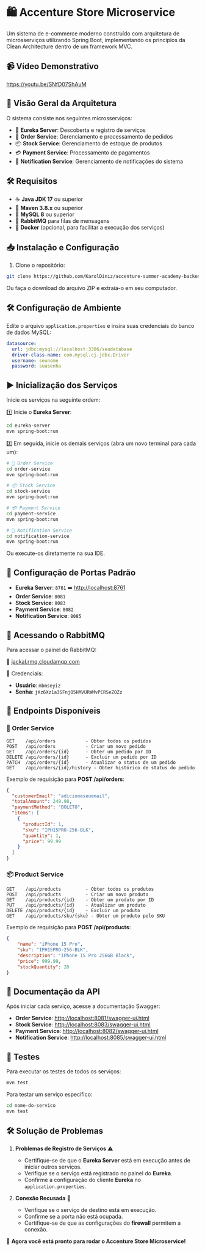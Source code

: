# 🛍️ Accenture Store Microservice

Um sistema de e-commerce moderno construído com arquitetura de microsserviços utilizando Spring Boot, implementando os princípios da Clean Architecture dentro de um framework MVC.

## 📹 Vídeo Demonstrativo  
https://youtu.be/SNfD07ShAuM

## 🚀 Visão Geral da Arquitetura

O sistema consiste nos seguintes microsserviços:
- 🔹 **Eureka Server**: Descoberta e registro de serviços
- 🛒 **Order Service**: Gerenciamento e processamento de pedidos
- 📦 **Stock Service**: Gerenciamento de estoque de produtos
- 💳 **Payment Service**: Processamento de pagamentos
- 📢 **Notification Service**: Gerenciamento de notificações do sistema

## 🛠️ Requisitos

- ☕ **Java JDK 17** ou superior
- 🐘 **Maven 3.8.x** ou superior
- 🐬 **MySQL 8** ou superior
- 🐰 **RabbitMQ** para filas de mensagens
- 🔄 **Docker** (opcional, para facilitar a execução dos serviços)

## 📥 Instalação e Configuração

1. Clone o repositório:
```bash
git clone https://github.com/KarolDiniz/accenture-summer-academy-backend.git
```
Ou faça o download do arquivo ZIP e extraia-o em seu computador.

## 🛠️ Configuração de Ambiente

Edite o arquivo `application.properties` e insira suas credenciais do banco de dados MySQL:

```yml
datasource:
  url: jdbc:mysql://localhost:3306/seudatabase
  driver-class-name: com.mysql.cj.jdbc.Driver
  username: seunome
  password: suasenha
```

## ▶️ Inicialização dos Serviços

Inicie os serviços na seguinte ordem:

1️⃣ Inicie o **Eureka Server**:
```bash
cd eureka-server
mvn spring-boot:run
```

2️⃣ Em seguida, inicie os demais serviços (abra um novo terminal para cada um):
```bash
# 🛒 Order Service
cd order-service
mvn spring-boot:run

# 📦 Stock Service
cd stock-service
mvn spring-boot:run

# 💳 Payment Service
cd payment-service
mvn spring-boot:run

# 📢 Notification Service
cd notification-service
mvn spring-boot:run
```
Ou execute-os diretamente na sua IDE.

## 🔌 Configuração de Portas Padrão

- **Eureka Server**: `8761` ➡️ [http://localhost:8761](http://localhost:8761)
- **Order Service**: `8081`
- **Stock Service**: `8083`
- **Payment Service**: `8082`
- **Notification Service**: `8085`

## 🐰 Acessando o RabbitMQ

Para acessar o painel do RabbitMQ:

🔗 [jackal.rmq.cloudamqp.com](https://rabbitmq.tericcabrel.com/)

🔑 Credenciais:
   - **Usuário**: `mbmseyiz`
   - **Senha**: `jKz6Xz1a3SFnjO5HMVURWMvPCRSeZOZz`

## 📌 Endpoints Disponíveis

### 🛒 Order Service
```
GET    /api/orders           - Obter todos os pedidos
POST   /api/orders           - Criar um novo pedido
GET    /api/orders/{id}      - Obter um pedido por ID
DELETE /api/orders/{id}      - Excluir um pedido por ID
PATCH  /api/orders/{id}      - Atualizar o status de um pedido
GET    /api/orders/{id}/history - Obter histórico de status do pedido
```
Exemplo de requisição para **POST /api/orders**:
```json
{
  "customerEmail": "adicioneseuemail",
  "totalAmount": 249.98,
  "paymentMethod": "BOLETO",
  "items": [
    {
      "productId": 1,
      "sku": "IPH15PRO-256-BLK",
      "quantity": 1,
      "price": 99.99
    }
  ]
}
```

### 📦 Product Service
```
GET    /api/products         - Obter todos os produtos
POST   /api/products         - Criar um novo produto
GET    /api/products/{id}    - Obter um produto por ID
PUT    /api/products/{id}    - Atualizar um produto
DELETE /api/products/{id}    - Excluir um produto
GET    /api/products/sku/{sku} - Obter um produto pelo SKU
```
Exemplo de requisição para **POST /api/products**:
```json
{
    "name": "iPhone 15 Pro",
    "sku": "IPH15PRO-256-BLK",
    "description": "iPhone 15 Pro 256GB Black",
    "price": 999.99,
    "stockQuantity": 20
}
```

## 📄 Documentação da API

Após iniciar cada serviço, acesse a documentação Swagger:
- **Order Service**: [http://localhost:8081/swagger-ui.html](http://localhost:8081/swagger-ui.html)
- **Stock Service**: [http://localhost:8083/swagger-ui.html](http://localhost:8083/swagger-ui.html)
- **Payment Service**: [http://localhost:8082/swagger-ui.html](http://localhost:8082/swagger-ui.html)
- **Notification Service**: [http://localhost:8085/swagger-ui.html](http://localhost:8085/swagger-ui.html)

## 🧪 Testes

Para executar os testes de todos os serviços:
```bash
mvn test
```

Para testar um serviço específico:
```bash
cd nome-do-servico
mvn test
```

## 🛠️ Solução de Problemas

1. **Problemas de Registro de Serviços** ⚠️
   - Certifique-se de que o **Eureka Server** está em execução antes de iniciar outros serviços.
   - Verifique se o serviço está registrado no painel do **Eureka**.
   - Confirme a configuração do cliente **Eureka** no `application.properties`.

2. **Conexão Recusada** 🚫
   - Verifique se o serviço de destino está em execução.
   - Confirme se a porta não está ocupada.
   - Certifique-se de que as configurações do **firewall** permitem a conexão.

🚀 **Agora você está pronto para rodar o Accenture Store Microservice!**

